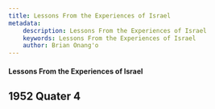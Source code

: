 ```yaml
---
title: Lessons From the Experiences of Israel
metadata:
    description: Lessons From the Experiences of Israel
    keywords: Lessons From the Experiences of Israel
    author: Brian Onang'o
---
```


#### Lessons From the Experiences of Israel

## 1952 Quater 4
